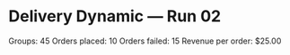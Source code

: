# Delivery Dynamic — Run 02

Groups: 45
Orders placed: 10
Orders failed: 15
Revenue per order: $25.00
